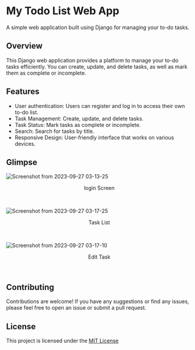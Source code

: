 # My Todo List Web App

A simple web application built using Django for managing your to-do tasks.

## Overview

This Django web application provides a platform to manage your to-do tasks efficiently. You can create, update, and delete tasks, as well as mark them as complete or incomplete.

## Features

- User authentication: Users can register and log in to access their own to-do list.
- Task Management: Create, update, and delete tasks.
- Task Status: Mark tasks as complete or incomplete.
- Search: Search for tasks by title.
- Responsive Design: User-friendly interface that works on various devices.

## Glimpse


![Screenshot from 2023-09-27 03-13-25](https://github.com/ghubrakesh/my_todo_list/assets/102187286/2cc10fbc-346a-4bb0-b80c-a973245ad898)
<p align="center" > login Screen</p>  
</br>

![Screenshot from 2023-09-27 03-17-25](https://github.com/ghubrakesh/my_todo_list/assets/102187286/9ec3a10e-9387-499f-ac02-a6b2962a1a05)
<p align="center"> Task List</p>
</br>

![Screenshot from 2023-09-27 03-17-10](https://github.com/ghubrakesh/my_todo_list/assets/102187286/28a86e8e-1a0a-4967-99ca-6b298ad0c2e3)
<p align="center"> Edit Task</p>
</br>

## Contributing
Contributions are welcome! If you have any suggestions or find any issues, please feel free to open an issue or submit a pull request.

## License
This project is licensed under the [MIT License](https://opensource.org/license/mit/)

